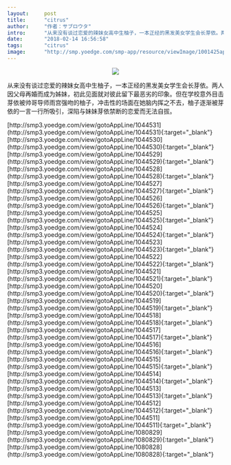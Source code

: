 ```yaml
---
layout:     post
title:      "citrus"
author:     "作者：サブロウタ"
intro:      "从来没有谈过恋爱的辣妹女高中生柚子，一本正经的黑发美女学生会长芽依。两人因父母再婚而成为姊妹，初此见面就对彼此留下最恶劣的印象。但在学校意外目击芽依被帅哥导师雨宫强吻的柚子，冲击性的场面在她脑内挥之不去，柚子逐渐被芽依的一言一行所吸引，深陷与妹妹芽依禁断的恋爱而无法自拔。"
date:       "2018-02-14 16:56:58"
tags:       "citrus"
image:      "http://smp.yoedge.com/smp-app/resource/viewImage/1001425appline.png"
---
```

<div style="text-align: center">
<p><img src="http://smp.yoedge.com/smp-app/resource/viewImage/1001425appline.png"/></p>
</div>
<p class="post-meta">
<span>从来没有谈过恋爱的辣妹女高中生柚子，一本正经的黑发美女学生会长芽依。两人因父母再婚而成为姊妹，初此见面就对彼此留下最恶劣的印象。但在学校意外目击芽依被帅哥导师雨宫强吻的柚子，冲击性的场面在她脑内挥之不去，柚子逐渐被芽依的一言一行所吸引，深陷与妹妹芽依禁断的恋爱而无法自拔。</span>
</p>
[http://smp3.yoedge.com/view/gotoAppLine/1044531](http://smp3.yoedge.com/view/gotoAppLine/1044531){:target="_blank"}
[http://smp3.yoedge.com/view/gotoAppLine/1044530](http://smp3.yoedge.com/view/gotoAppLine/1044530){:target="_blank"}
[http://smp3.yoedge.com/view/gotoAppLine/1044529](http://smp3.yoedge.com/view/gotoAppLine/1044529){:target="_blank"}
[http://smp3.yoedge.com/view/gotoAppLine/1044528](http://smp3.yoedge.com/view/gotoAppLine/1044528){:target="_blank"}
[http://smp3.yoedge.com/view/gotoAppLine/1044527](http://smp3.yoedge.com/view/gotoAppLine/1044527){:target="_blank"}
[http://smp3.yoedge.com/view/gotoAppLine/1044526](http://smp3.yoedge.com/view/gotoAppLine/1044526){:target="_blank"}
[http://smp3.yoedge.com/view/gotoAppLine/1044525](http://smp3.yoedge.com/view/gotoAppLine/1044525){:target="_blank"}
[http://smp3.yoedge.com/view/gotoAppLine/1044524](http://smp3.yoedge.com/view/gotoAppLine/1044524){:target="_blank"}
[http://smp3.yoedge.com/view/gotoAppLine/1044523](http://smp3.yoedge.com/view/gotoAppLine/1044523){:target="_blank"}
[http://smp3.yoedge.com/view/gotoAppLine/1044522](http://smp3.yoedge.com/view/gotoAppLine/1044522){:target="_blank"}
[http://smp3.yoedge.com/view/gotoAppLine/1044521](http://smp3.yoedge.com/view/gotoAppLine/1044521){:target="_blank"}
[http://smp3.yoedge.com/view/gotoAppLine/1044520](http://smp3.yoedge.com/view/gotoAppLine/1044520){:target="_blank"}
[http://smp3.yoedge.com/view/gotoAppLine/1044519](http://smp3.yoedge.com/view/gotoAppLine/1044519){:target="_blank"}
[http://smp3.yoedge.com/view/gotoAppLine/1044518](http://smp3.yoedge.com/view/gotoAppLine/1044518){:target="_blank"}
[http://smp3.yoedge.com/view/gotoAppLine/1044517](http://smp3.yoedge.com/view/gotoAppLine/1044517){:target="_blank"}
[http://smp3.yoedge.com/view/gotoAppLine/1044516](http://smp3.yoedge.com/view/gotoAppLine/1044516){:target="_blank"}
[http://smp3.yoedge.com/view/gotoAppLine/1044515](http://smp3.yoedge.com/view/gotoAppLine/1044515){:target="_blank"}
[http://smp3.yoedge.com/view/gotoAppLine/1044514](http://smp3.yoedge.com/view/gotoAppLine/1044514){:target="_blank"}
[http://smp3.yoedge.com/view/gotoAppLine/1044513](http://smp3.yoedge.com/view/gotoAppLine/1044513){:target="_blank"}
[http://smp3.yoedge.com/view/gotoAppLine/1044512](http://smp3.yoedge.com/view/gotoAppLine/1044512){:target="_blank"}
[http://smp3.yoedge.com/view/gotoAppLine/1044511](http://smp3.yoedge.com/view/gotoAppLine/1044511){:target="_blank"}
[http://smp3.yoedge.com/view/gotoAppLine/1080829](http://smp3.yoedge.com/view/gotoAppLine/1080829){:target="_blank"}
[http://smp3.yoedge.com/view/gotoAppLine/1080828](http://smp3.yoedge.com/view/gotoAppLine/1080828){:target="_blank"}


